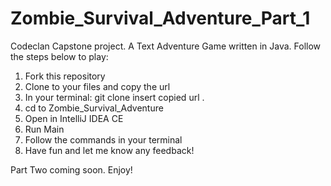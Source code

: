 # Zombie_Survival_Adventure_Part_1
Codeclan Capstone project. A Text Adventure Game written in Java.
Follow the steps below to play:

1. Fork this repository
2. Clone to your files and copy the url
3. In your terminal: git clone insert copied url .
4. cd to Zombie_Survival_Adventure
5. Open in IntelliJ IDEA CE
6. Run Main
7. Follow the commands in your terminal
8. Have fun and let me know any feedback!

Part Two coming soon. Enjoy!
